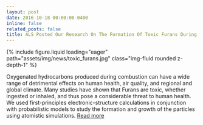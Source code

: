 ```yaml
---
layout: post
date: 2016-10-18 00:00:00-0400
inline: false
related_posts: false
title: ALS Posted Our Research On The Formation Of Toxic Furans During Combustion
---
```


<div class="row mt-4 justify-content-center">
    <div class="col-sm-12 col-md-6">
        {% include figure.liquid loading="eager" path="assets/img/news/toxic_furans.jpg" class="img-fluid rounded z-depth-1" %}
    </div>
</div>

Oxygenated hydrocarbons produced during combustion can have a wide range of detrimental effects on human health, air quality, and regional and global climate. Many studies have shown that Furans are toxic, whether ingested or inhaled, and thus pose a considerable threat to human health. We used first-principles electronic-structure calculations in conjunction with probabilistic models to study the formation and growth of the particles using atomistic simulations. [Read more](https://als.lbl.gov/formation-toxic-furans-combustion/)